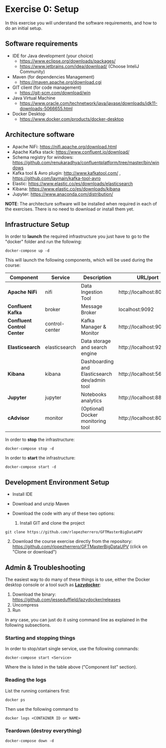# Exercise 0: Setup

In this exercise you will understand the software requirements, and how to do an initial setup.

## Software requirements

* IDE for Java development (your choice)
  * https://www.eclipse.org/downloads/packages/
  * https://www.jetbrains.com/idea/download/ (Choose InteliJ Community)
* Maven (for dependencies Management)
  * https://maven.apache.org/download.cgi
* GIT client (for code  management)
  * https://git-scm.com/download/win
* Java Virtual Machine
  * https://www.oracle.com/technetwork/java/javase/downloads/jdk11-downloads-5066655.html
* Docker Desktop
  * https://www.docker.com/products/docker-desktop

## Architecture software

* Apache NiFi: https://nifi.apache.org/download.html
* Apache Kafka stack: https://www.confluent.io/download/
* Schema registry for windows: https://github.com/renukaradhya/confluentplatform/tree/master/bin/windows
* Kafka tool & Avro plugin: http://www.kafkatool.com/ , https://github.com/laymain/kafka-tool-avro
* Elastic: https://www.elastic.co/es/downloads/elasticsearch
* Kibana: https://www.elastic.co/es/downloads/kibana
* Jupyter: https://www.anaconda.com/distribution/

**NOTE**: The architecture software will be installed when required in each of the exercises. There is no need to download or install them yet.

## Infrastructure Setup

In order to **launch** the required infrastructure you just have to go to the "docker" folder and run the following:

```
docker-compose up -d
```

This will launch the following components, which will be used during the course:

| Component | Service | Description | URL/port |
| ------------- | ------------- | ------------- | ------------- |
| **Apache NiFi**  | nifi | Data Ingestion Tool  | http://localhost:8090/nifi  |
| **Confluent Kafka**  | broker | Message Broker  | localhost:9092  |
| **Confluent Control Center**  | control-center | Kafka Manager & Monitor  |  http://localhost:9021  |
| **Elasticsearch**  | elasticsearch | Data storage and search engine  | http://localhost:9200  |
| **Kibana**  | kibana | Dashboarding and Elasticsearch dev/admin tool  | http://localhost:5601  |
| **Jupyter**  | jupyter | Notebooks analytics  | http://localhost:8888  |
| **cAdvisor**  | monitor | (Optional) Docker monitoring tool  | http://localhost:8080  |


In order to **stop** the infrastructure:

```
docker-compose stop -d
```

In order to **start** the infrastructure:

```
docker-compose start -d
```

## Development Environment Setup

* Install IDE
* Download and unzip Maven
* Download the code with any of these two options:

  1. Install GIT and clone the project
 
 ```
 git clone https://github.com/rlopezherrero/GFTMasterBigDataUPV
 ```

  2. Download the course exercise directly from the repository: https://github.com/rlopezherrero/GFTMasterBigDataUPV (click on "Clone or download")

## Admin & Troubleshooting

The easiest way to do many of these things is to use, either the Docker desktop console or a tool such as **[Lazydocker](https://github.com/jesseduffield/lazydocker)**:

1. Download the binary: https://github.com/jesseduffield/lazydocker/releases
2. Uncompress
3. Run

In any case, you can just do it using command line as explained in the following subsections.

### Starting and stopping things

In order to stop/start single service, use the following commands:

```
docker-compose start <Service>
```

Where the **<Service>** is listed in the table above ("Component list" section).

### Reading the logs

List the running containers first:

```
docker ps
```

Then use the following command to

```
docker logs <CONTAINER ID or NAME>
```

### Teardown (destroy everything)

```
docker-compose down -d
```

